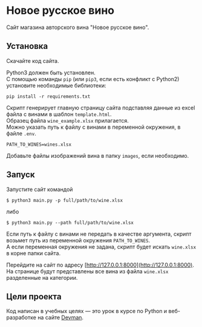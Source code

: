 # Новое русское вино

Сайт магазина авторского вина "Новое русское вино".

## Установка

Скачайте код сайта.

Python3 должен быть установлен.  
С помощью команды `pip` (или `pip3`, если есть конфликт с Python2) установите необходимые библиотеки:
```
pip install -r requirements.txt
```

Скрипт генерирует главную страницу сайта подставляя данные из excel файла с винами в шаблон `template.html`.  
Образец файла `wine_example.xlsx` прилагается.  
Можно указать путь к файлу с винами в переменной окружения, в файле `.env`.
```
PATH_TO_WINES=wines.xlsx
```
Добавьте файлы изображений вина в папку `images`, если необходимо.

## Запуск

Запустите сайт командой
```
$ python3 main.py -p full/path/to/wine.xlsx
```
либо
```
$ python3 main.py --path full/path/to/wine.xlsx
```
Если путь к файлу с винами не передать в качестве аргумента, скрипт возьмет путь из переменной окружения `PATH_TO_WINES`.  
А если переменная окружения не задана, скрипт будет искать `wine.xlsx` в корне папки сайта.

Перейдите на сайт по адресу [http://127.0.0.1:8000](http://127.0.0.1:8000).  
На странице будут представлены все вина из файла `wine.xlsx` разделенные на категории.

## Цели проекта

Код написан в учебных целях — это урок в курсе по Python и веб-разработке на сайте [Devman](https://dvmn.org).
